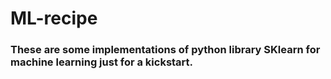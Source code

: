 # ML-recipe
### These are some implementations of python library SKlearn for machine learning just for a kickstart.
